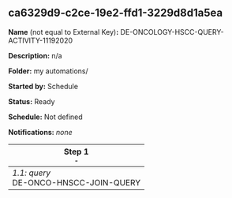 ## ca6329d9-c2ce-19e2-ffd1-3229d8d1a5ea

**Name** (not equal to External Key)**:** DE-ONCOLOGY-HSCC-QUERY-ACTIVITY-11192020

**Description:** n/a

**Folder:** my automations/

**Started by:** Schedule

**Status:** Ready

**Schedule:** Not defined

**Notifications:** _none_


| Step 1<br>_<small>-</small>_ |
| --- |
| _1.1: query_<br>DE-ONCO-HNSCC-JOIN-QUERY |
